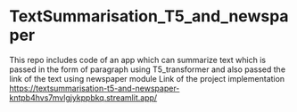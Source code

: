 # TextSummarisation_T5_and_newspaper
This repo includes code of an app which can summarize text which is passed in the form of paragraph using T5_transformer and also passed the link of the text using newspaper module
Link of the project implementation
https://textsummarisation-t5-and-newspaper-kntpb4hvs7mvlgjykppbkq.streamlit.app/
